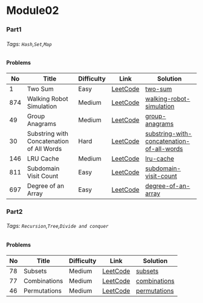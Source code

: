 # Module02

### Part1
###### Tags: `Hash`,`Set`,`Map`
#### Problems

| No  | Title                                     | Difficulty | Link                                                                                 | Solution                                                                                 |
|-----|-------------------------------------------|------------|--------------------------------------------------------------------------------------|------------------------------------------------------------------------------------------|
| 1   | Two Sum                                   | Easy       | [LeetCode](https://leetcode.com/problems/two-sum/submissions/)                       | [two-sum](./two-sum)                                                                     |
| 874 | Walking Robot Simulation                  | Medium     | [LeetCode](https://leetcode.com/problems/walking-robot-simulation/)                  | [walking-robot-simulation](./walking-robot-simulation)                                   |
| 49  | Group Anagrams                            | Medium     | [LeetCode](https://leetcode.com/problems/group-anagrams/)                            | [group-anagrams](./group-anagrams)                                                       |
| 30  | Substring with Concatenation of All Words | Hard       | [LeetCode](https://leetcode.com/problems/substring-with-concatenation-of-all-words/) | [substring-with-concatenation-of-all-words](./substring-with-concatenation-of-all-words) |
| 146 | LRU Cache                                 | Medium     | [LeetCode](https://leetcode.com/problems/lru-cache/)                                 | [lru-cache](./lru-cache)                                                                 |
| 811 | Subdomain Visit Count                     | Easy       | [LeetCode](https://leetcode.com/problems/subdomain-visit-count/)                     | [subdomain-visit-count](./subdomain-visit-count)                                         |
| 697 | Degree of an Array                        | Easy       | [LeetCode](https://leetcode.com/problems/degree-of-an-array/)                        | [degree-of-an-array](./degree-of-an-array)                                               |


### Part2
###### Tags: `Recursion`,`Tree`,`Divide and conquer`
#### Problems

| No  | Title        | Difficulty | Link                                                    | Solution                       |
|-----|--------------|------------|---------------------------------------------------------|--------------------------------|
| 78  | Subsets      | Medium     | [LeetCode](https://leetcode.com/problems/subsets/)      | [subsets](./subsets)           |
| 77  | Combinations | Medium     | [LeetCode](https://leetcode.com/problems/combinations/) | [combinations](./combinations) |
| 46  | Permutations | Medium     | [LeetCode](https://leetcode.com/problems/permutations/) | [permutations](./permutations) |
